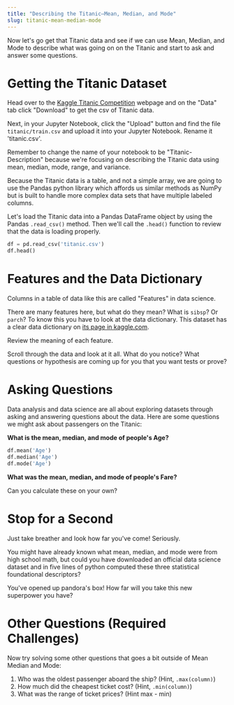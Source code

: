 ```yaml
---
title: "Describing the Titanic—Mean, Median, and Mode"
slug: titanic-mean-median-mode
---
```


Now let's go get that Titanic data and see if we can use Mean, Median, and Mode to describe what was going on on the Titanic and start to ask and answer some questions.

# Getting the Titanic Dataset

Head over to the [Kaggle Titanic Competition](https://www.kaggle.com/c/titanic/data) webpage and on the "Data" tab click "Download" to get the csv of Titanic data.

Next, in your Jupyter Notebook, click the "Upload" button and find  the file `titanic/train.csv` and upload it into your Jupyter Notebook. Rename it 'titanic.csv'.

Remember to change the name of your notebook to be "Titanic-Description" because we're focusing on describing the Titanic data using mean, median, mode, range, and variance.

Because the Titanic data is a table, and not a simple array, we are going to use the Pandas python library which affords us similar methods as NumPy but is built to handle more complex data sets that have multiple labeled columns.

Let's load the Titanic data into a Pandas DataFrame object by using the Pandas `.read_csv()` method. Then we'll call the `.head()` function to review that the data is loading properly.

```py
df = pd.read_csv('titanic.csv')
df.head()
```

# Features and the Data Dictionary

Columns in a table of data like this are called "Features" in data science.

There are many features here, but what do they mean? What is `sibsp`? Or `parch`? To know this you have to look at the data dictionary. This dataset has a clear data dictionary on [its page in kaggle.com](https://www.kaggle.com/c/titanic/data).

Review the meaning of each feature.

Scroll through the data and look at it all. What do you notice? What questions or hypothesis are coming up for you that you want tests or prove?

# Asking Questions

Data analysis and data science are all about exploring datasets through asking and answering questions about the data. Here are some questions we might ask about passengers on the Titanic:

**What is the mean, median, and mode of people's Age?**

```py
df.mean('Age')
df.median('Age')
df.mode('Age')
```

**What was the mean, median, and mode of people's Fare?**

Can you calculate these on your own?

# Stop for a Second

Just take breather and look how far you've come! Seriously.

You might have already known what mean, median, and mode were from high school math, but could you have downloaded an official data science dataset and in five lines of python computed these three statistical foundational descriptors?

You've opened up pandora's box! How far will you take this new superpower you have?

# Other Questions (Required Challenges)

Now try solving some other questions that goes a bit outside of Mean Median and Mode:

1. Who was the oldest passenger aboard the ship? (Hint, `.max(column)`)
1. How much did the cheapest ticket cost? (Hint, `.min(column)`)
1. What was the range of ticket prices? (Hint max - min)
